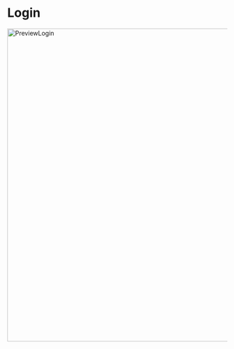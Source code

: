 # Login

<img width="716" alt="PreviewLogin" src="https://github.com/ikurlovich/Login/assets/126816902/98055ed8-142e-46b1-ae85-0fc991c26eaa">
